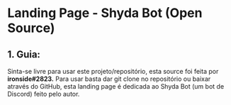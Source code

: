 # Landing Page - Shyda Bot (Open Source)
## 1. Guia:
Sinta-se livre para usar este projeto/repositório, esta source foi feita por **ironside#2823.**
Para usar basta dar git clone no repositório ou baixar através do GitHub, esta landing page é dedicada ao Shyda Bot (um bot de Discord) feito pelo autor.
